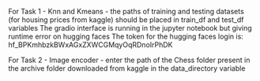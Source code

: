 For Task 1 - Knn and Kmeans - the paths of training and testing datasets (for housing prices from kaggle) should be placed in train_df and test_df variables
                              The gradio interface is running in the jupyter notebook but giving runtime error on hugging faces
                              The token for the hugging faces login is: 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

For Task 2 - Image encoder - enter the path of the Chess folder present in the archive folder downloaded from kaggle in the data_directory variable
